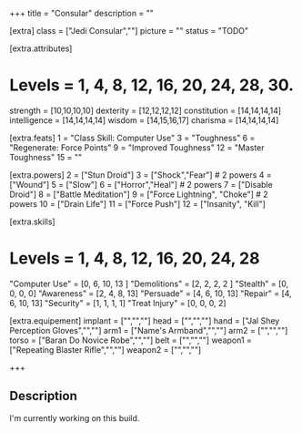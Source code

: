 +++
title       = "Consular"
description = ""

[extra]
class       = ["Jedi Consular",""]
picture     = ""
status      = "TODO"

  [extra.attributes]
  # Levels     =  1, 4, 8, 12, 16, 20, 24, 28, 30.
  strength     = [10,10,10,10]
  dexterity    = [12,12,12,12]
  constitution = [14,14,14,14]
  intelligence = [14,14,14,14]
  wisdom       = [14,15,16,17]
  charisma     = [14,14,14,14]

  [extra.feats]
  1  = "Class Skill: Computer Use"
  3  = "Toughness"
  6  = "Regenerate: Force Points"
  9  = "Improved Toughness"
  12 = "Master Toughness"
  15 = ""

  [extra.powers]
  2  = ["Stun Droid"]
  3  = ["Shock","Fear"] # 2 powers
  4  = ["Wound"]
  5  = ["Slow"]
  6  = ["Horror","Heal"] # 2 powers
  7  = ["Disable Droid"]
  8  = ["Battle Meditation"]
  9  = ["Force Lightning", "Choke"] # 2 powers
  10 = ["Drain Life"]
  11 = ["Force Push"]
  12 = ["Insanity", "Kill"]


  [extra.skills]
  # Levels        =  1, 4, 8,  12, 16, 20, 24, 28
  "Computer Use"  = [0, 6, 10, 13 ]
  "Demolitions"   = [2, 2, 2,   2 ]
  "Stealth"       = [0, 0, 0,   0]
  "Awareness"     = [2, 4, 8,  13]
  "Persuade"      = [4, 6, 10, 13]
  "Repair"        = [4, 6, 10, 13]
  "Security"      = [1, 1, 1,   1]
  "Treat Injury"  = [0, 0, 0,   2]

  [extra.equipement]
  implant   = ["","",""]
  head      = ["","",""]
  hand      = ["Jal Shey Perception Gloves","",""]
  arm1      = ["Name's Armband","",""]
  arm2      = ["","",""]
  torso     = ["Baran Do Novice Robe","",""]
  belt      = ["","",""]
  weapon1   = ["Repeating Blaster Rifle","",""]
  weapon2   = ["","",""]

+++

<h2 class="title">Description</h2>

<div class="block">
  I'm currently working on this build.
</div>